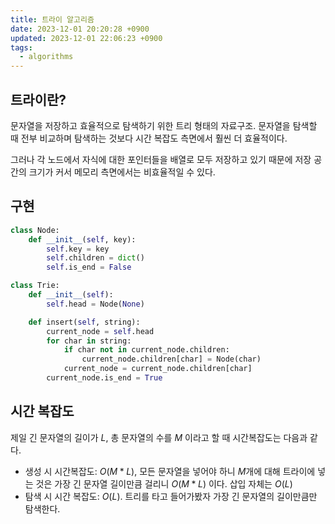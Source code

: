 ```yaml
---
title: 트라이 알고리즘
date: 2023-12-01 20:20:28 +0900
updated: 2023-12-01 22:06:23 +0900
tags:
  - algorithms
---
```


## 트라이란?

문자열을 저장하고 효율적으로 탐색하기 위한 트리 형태의 자료구조. 
문자열을 탐색할 때 전부 비교하며 탐색하는 것보다 시간 복잡도 측면에서 훨씬 더 효율적이다.  

그러나 각 노드에서 자식에 대한 포인터들을 배열로 모두 저장하고 있기 때문에 저장 공간의 크기가 커서 메모리 측면에서는 비효율적일 수 있다. 

## 구현

```python
class Node:
    def __init__(self, key):
        self.key = key
        self.children = dict()
        self.is_end = False

class Trie:
    def __init__(self):
        self.head = Node(None)

    def insert(self, string):
        current_node = self.head
        for char in string:
            if char not in current_node.children:
                current_node.children[char] = Node(char)
            current_node = current_node.children[char]
        current_node.is_end = True
```

## 시간 복잡도

제일 긴 문자열의 길이가 $L$, 총 문자열의 수를 $M$ 이라고 할 때 시간복잡도는 다음과 같다.  

- 생성 시 시간복잡도: $O(M*L)$, 모든 문자열을 넣어야 하니 $M$개에 대해 트라이에 넣는 것은 가장 긴 문자열 길이만큼 걸리니 $O(M*L)$ 이다. 삽입 자체는 $O(L)$
- 탐색 시 시간 복잡도: $O(L)$. 트리를 타고 들어가봤자 가장 긴 문자열의 길이만큼만 탐색한다. 